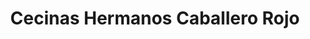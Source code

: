 ---
title: "Cecinas Hermanos Caballero Rojo"
url: /villarramiel/cecinas-hermanos-caballero-rojo/
shop: charcutería
---
